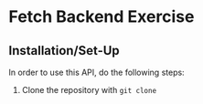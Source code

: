 # Fetch Backend Exercise
## Installation/Set-Up
In order to use this API, do the following steps:
1. Clone the repository with `git clone `
